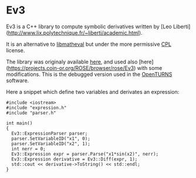 Ev3
===

Ev3 is a C++ library to compute symbolic derivatives written by [Leo Liberti] (http://www.lix.polytechnique.fr/~liberti/academic.html).

It is an alternative to [libmatheval](http://www.gnu.org/software/libmatheval/) but under the more permissive [CPL](http://en.wikipedia.org/wiki/Common_Public_License) license.

The library was originaly available [here](http://www.lix.polytechnique.fr/~liberti/Ev3-1.0.tar.gz), and used also [here] (https://projects.coin-or.org/ROSE/browser/rose/Ev3) with some modifications. This is the debugged version used in the [OpenTURNS](www.openturns.org) software.

Here a snippet which define two variables and derivates an expression:
```
#include <iostream>
#include "expression.h"
#include "parser.h"

int main()
{  
  Ev3::ExpressionParser parser;
  parser.SetVariableID("x1", 0);
  parser.SetVariableID("x2", 1);
  int nerr = 0;
  Ev3::Expression expr = parser.Parse("x1*sin(x2)", nerr);
  Ev3::Expression derivative = Ev3::Diff(expr, 1);
  std::cout << derivative->ToString() << std::endl;
}
```

